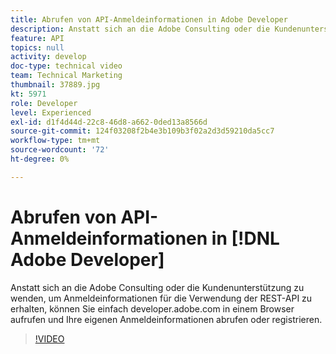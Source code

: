 ```yaml
---
title: Abrufen von API-Anmeldeinformationen in Adobe Developer
description: Anstatt sich an die Adobe Consulting oder die Kundenunterstützung zu wenden, um Anmeldeinformationen für die Verwendung der REST-API zu erhalten, können Sie einfach developer.adobe.com in einem Browser aufrufen und Ihre eigenen Anmeldeinformationen abrufen oder registrieren.
feature: API
topics: null
activity: develop
doc-type: technical video
team: Technical Marketing
thumbnail: 37889.jpg
kt: 5971
role: Developer
level: Experienced
exl-id: d1f4d44d-22c8-46d8-a662-0ded13a8566d
source-git-commit: 124f03208f2b4e3b109b3f02a2d3d59210da5cc7
workflow-type: tm+mt
source-wordcount: '72'
ht-degree: 0%

---
```


# Abrufen von API-Anmeldeinformationen in [!DNL Adobe Developer]

Anstatt sich an die Adobe Consulting oder die Kundenunterstützung zu wenden, um Anmeldeinformationen für die Verwendung der REST-API zu erhalten, können Sie einfach developer.adobe.com in einem Browser aufrufen und Ihre eigenen Anmeldeinformationen abrufen oder registrieren.

>[!VIDEO](https://video.tv.adobe.com/v/37889/?quality=12&learn=on)

